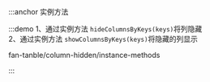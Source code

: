 :::anchor 实例方法

:::demo 1、通过实例方法 `hideColumnsByKeys(keys)`将列隐藏 <br>2、通过实例方法 `showColumnsByKeys(keys)`将隐藏的列显示

fan-tanble/column-hidden/instance-methods

:::
